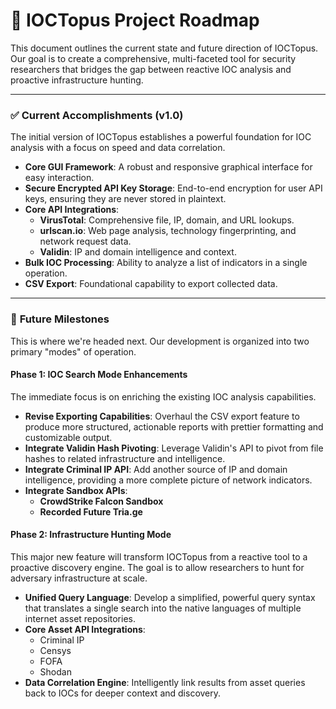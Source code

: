 # 🐙 IOCTopus Project Roadmap

This document outlines the current state and future direction of IOCTopus. Our goal is to create a comprehensive, multi-faceted tool for security researchers that bridges the gap between reactive IOC analysis and proactive infrastructure hunting.

---

### ✅ **Current Accomplishments (v1.0)**

The initial version of IOCTopus establishes a powerful foundation for IOC analysis with a focus on speed and data correlation.

-   **Core GUI Framework**: A robust and responsive graphical interface for easy interaction.
-   **Secure Encrypted API Key Storage**: End-to-end encryption for user API keys, ensuring they are never stored in plaintext.
-   **Core API Integrations**:
    -   **VirusTotal**: Comprehensive file, IP, domain, and URL lookups.
    -   **urlscan.io**: Web page analysis, technology fingerprinting, and network request data.
    -   **Validin**: IP and domain intelligence and context.
-   **Bulk IOC Processing**: Ability to analyze a list of indicators in a single operation.
-   **CSV Export**: Foundational capability to export collected data.

---

### 🚀 **Future Milestones**

This is where we're headed next. Our development is organized into two primary "modes" of operation.

#### **Phase 1: IOC Search Mode Enhancements**

The immediate focus is on enriching the existing IOC analysis capabilities.

-   **Revise Exporting Capabilities**: Overhaul the CSV export feature to produce more structured, actionable reports with prettier formatting and customizable output.
-   **Integrate Validin Hash Pivoting**: Leverage Validin's API to pivot from file hashes to related infrastructure and intelligence.
-   **Integrate Criminal IP API**: Add another source of IP and domain intelligence, providing a more complete picture of network indicators.
-   **Integrate Sandbox APIs**:
    -   **CrowdStrike Falcon Sandbox**
    -   **Recorded Future Tria.ge**

#### **Phase 2: Infrastructure Hunting Mode**

This major new feature will transform IOCTopus from a reactive tool to a proactive discovery engine. The goal is to allow researchers to hunt for adversary infrastructure at scale.

-   **Unified Query Language**: Develop a simplified, powerful query syntax that translates a single search into the native languages of multiple internet asset repositories.
-   **Core Asset API Integrations**:
    -   Criminal IP
    -   Censys
    -   FOFA
    -   Shodan
-   **Data Correlation Engine**: Intelligently link results from asset queries back to IOCs for deeper context and discovery.